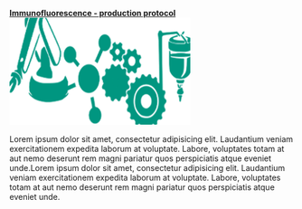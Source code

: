 [**Immunofluorescence - production protocol**](./images/productionSOP.pdf)
![image](./images/production.png)

Lorem ipsum dolor sit amet, consectetur adipisicing elit. Laudantium veniam exercitationem expedita laborum at voluptate. Labore, voluptates totam at aut nemo deserunt rem magni pariatur quos perspiciatis atque eveniet unde.Lorem ipsum dolor sit amet, consectetur adipisicing elit. Laudantium veniam exercitationem expedita laborum at voluptate. Labore, voluptates totam at aut nemo deserunt rem magni pariatur quos perspiciatis atque eveniet unde.





